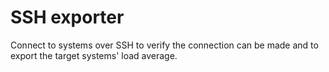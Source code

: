 # SSH exporter
Connect to systems over SSH to verify the connection can be made and to export
the target systems' load average.

